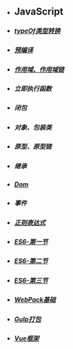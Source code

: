 
- ## JavaScript
   
  
- #####  [typeOf类型转换](.JavaScript/TypeOf类型转换.md)
- ##### [预编译](.JavaScript/函数作用域(上).md)
- ##### [作用域、作用域链](.JavaScript/作用域.md)
- ##### 立即执行函数
- ##### 闭包
- ##### 对象、包装类
- ##### 原型、原型链
- ##### 继承
- ##### [Dom](.JavaScript/DOM1.md)
- ##### 事件 
- ##### [正则表达式](.JavaScript/Regx.md)
- ##### [ES6-第一节](.JavaScript/es6_1.md)
- ##### [ES6-第二节](.JavaScript/es6_2.md)
- ##### [ES6-第三节](.JavaScript/es6_3.md)
- ##### [WebPack基础](.JavaScript/WebPack.md)
- ##### [Gulp打包](.JavaScript/gulp.md)
- ##### [Vue框架](.JavaScript/vue_1.md)
